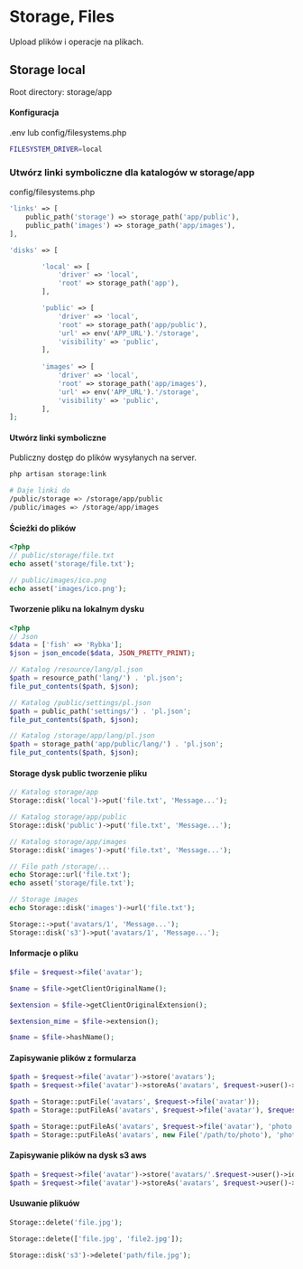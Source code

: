 # Storage, Files
Upload plików i operacje na plikach.

## Storage local
Root directory: storage/app

#### Konfiguracja
.env lub config/filesystems.php
```sh
FILESYSTEM_DRIVER=local
```

### Utwórz linki symboliczne dla katalogów w storage/app
config/filesystems.php
```php
'links' => [
    public_path('storage') => storage_path('app/public'),
    public_path('images') => storage_path('app/images'),
],

'disks' => [

        'local' => [
            'driver' => 'local',
            'root' => storage_path('app'),
        ],

        'public' => [
            'driver' => 'local',
            'root' => storage_path('app/public'),
            'url' => env('APP_URL').'/storage',
            'visibility' => 'public',
        ],
        
        'images' => [
            'driver' => 'local',
            'root' => storage_path('app/images'),
            'url' => env('APP_URL').'/storage',
            'visibility' => 'public',
        ],
];
```

#### Utwórz linki symboliczne
Publiczny dostęp do plików wysyłanych na server.
```sh
php artisan storage:link

# Daje linki do 
/public/storage => /storage/app/public
/public/images => /storage/app/images
```

#### Ścieżki do plików
```php
<?php
// public/storage/file.txt
echo asset('storage/file.txt');

// public/images/ico.png
echo asset('images/ico.png');
```

#### Tworzenie pliku na lokalnym dysku
```php
<?php
// Json
$data = ['fish' => 'Rybka'];
$json = json_encode($data, JSON_PRETTY_PRINT);

// Katalog /resource/lang/pl.json
$path = resource_path('lang/') . 'pl.json';
file_put_contents($path, $json);

// Katalog /public/settings/pl.json
$path = public_path('settings/') . 'pl.json';
file_put_contents($path, $json);

// Katalog /storage/app/lang/pl.json
$path = storage_path('app/public/lang/') . 'pl.json';
file_put_contents($path, $json);
```

#### Storage dysk public tworzenie pliku
```php
// Katalog storage/app
Storage::disk('local')->put('file.txt', 'Message...');

// Katalog storage/app/public
Storage::disk('public')->put('file.txt', 'Message...');

// Katalog storage/app/images
Storage::disk('images')->put('file.txt', 'Message...');

// File path /storage/...
echo Storage::url('file.txt');
echo asset('storage/file.txt');

// Storage images
echo Storage::disk('images')->url('file.txt');

Storage::->put('avatars/1', 'Message...');
Storage::disk('s3')->put('avatars/1', 'Message...');
```

#### Informacje o pliku
```php
$file = $request->file('avatar');

$name = $file->getClientOriginalName();

$extension = $file->getClientOriginalExtension();

$extension_mime = $file->extension();

$name = $file->hashName();
```

#### Zapisywanie plików z formularza
```php
$path = $request->file('avatar')->store('avatars');
$path = $request->file('avatar')->storeAs('avatars', $request->user()->id);

$path = Storage::putFile('avatars', $request->file('avatar'));
$path = Storage::putFileAs('avatars', $request->file('avatar'), $request->user()->id);

$path = Storage::putFileAs('avatars', $request->file('avatar'), 'photo.jpg');
$path = Storage::putFileAs('avatars', new File('/path/to/photo'), 'photo.jpg');
```

#### Zapisywanie plików na dysk s3 aws
```php
$path = $request->file('avatar')->store('avatars/'.$request->user()->id, 's3');
$path = $request->file('avatar')->storeAs('avatars', $request->user()->id, 's3');
```

#### Usuwanie plikuów
```php
Storage::delete('file.jpg');

Storage::delete(['file.jpg', 'file2.jpg']);

Storage::disk('s3')->delete('path/file.jpg');
```
